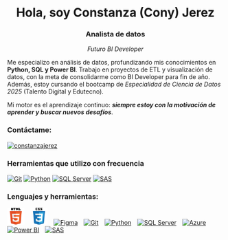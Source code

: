 <h1 align="center">Hola, soy Constanza (Cony) Jerez</h1>
<h3 align="center">Analista de datos</h3>
<p align="center"><em>Futuro BI Developer</em></p>


Me especializo en análisis de datos, profundizando mis conocimientos en **Python, SQL y Power BI**. Trabajo en proyectos de ETL y visualización de datos, con la meta de consolidarme como BI Developer para fin de año. Además, estoy cursando el bootcamp de *Especialidad de Ciencia de Datos 2025* (Talento Digital y Edutecno).

Mi motor es el aprendizaje continuo: ***siempre estoy con la motivación de aprender y buscar nuevos desafíos***.


<h3 align="left">Contáctame:</h3>
<p align="left">
<a href="https://linkedin.com/in/constanzajerez" target="blank">
   <img align="center" src="https://raw.githubusercontent.com/rahuldkjain/github-profile-readme-generator/master/src/images/icons/Social/linked-in-alt.svg" alt="constanzajerez" height="30" width="40" /></a> 
</p>
<h3 align="left">Herramientas que utilizo con frecuencia</h3>
<p align="left">
   <a href="https://git-scm.com/" target="blank">
    <img src="https://cdn.jsdelivr.net/gh/devicons/devicon/icons/git/git-original.svg" alt="Git" height="40" width="40" /></a>
  <a href="https://www.python.org" target="blank">
    <img src="https://cdn.jsdelivr.net/gh/devicons/devicon/icons/python/python-original.svg" alt="Python" height="40" width="40" /></a>
  <a href="https://www.microsoft.com/sql-server" target="blank">
    <img src="https://cdn.jsdelivr.net/gh/devicons/devicon/icons/microsoftsqlserver/microsoftsqlserver-plain.svg" alt="SQL Server" height="40" width="40" /></a>
   <a href="https://www.sas.com" target="blank">
    <img src="![Image](https://github.com/user-attachments/assets/d9b86496-c7c2-4c8e-8565-533ac2ca9e89)" alt="SAS" height="40" width="40" /></a>
  
</p>
<h3 align="left">Lenguajes y herramientas:</h3>
<p align="left">
  <!-- 1. HTML5 -->
  <a href="https://www.w3.org/html/" target="blank" rel="noreferrer">
    <img
      src="https://raw.githubusercontent.com/devicons/devicon/master/icons/html5/html5-original-wordmark.svg"
      alt="HTML5"
      width="40"
      height="40"
      style="margin-right: 10px;"
    /></a>

  <!-- 2. CSS3 -->
  <a href="https://www.w3schools.com/css/" target="blank" rel="noreferrer">
    <img
      src="https://raw.githubusercontent.com/devicons/devicon/master/icons/css3/css3-original-wordmark.svg"
      alt="CSS3"
      width="40"
      height="40"
      style="margin-right: 10px;"
    /></a>

  <!-- 3. Figma -->
  <a href="https://www.figma.com/" target="blank" rel="noreferrer">
    <img
      src="https://www.vectorlogo.zone/logos/figma/figma-icon.svg"
      alt="Figma"
      width="40"
      height="40"
      style="margin-right: 10px;"
    /></a>

  <!-- 4. Git -->
  <a href="https://git-scm.com/" target="blank" rel="noreferrer">
    <img
      src="https://cdn.jsdelivr.net/gh/devicons/devicon/icons/git/git-original.svg"
      alt="Git"
      width="40"
      height="40"
      style="margin-right: 10px;"
    /></a>

  <!-- 5. Python -->
  <a href="https://www.python.org" target="_blank" rel="noreferrer">
    <img
      src="https://cdn.jsdelivr.net/gh/devicons/devicon/icons/python/python-original.svg"
      alt="Python"
      width="40"
      height="40"
      style="margin-right: 10px;"
    /></a>

  <!-- 6. SQL Server -->
  <a href="https://www.microsoft.com/en-us/sql-server" target="_blank" rel="noreferrer">
    <img
      src="https://cdn.jsdelivr.net/gh/devicons/devicon/icons/microsoftsqlserver/microsoftsqlserver-plain.svg"
      alt="SQL Server"
      width="40"
      height="40"
      style="margin-right: 10px;"
    /></a>

  <!-- 7. Azure -->
  <a href="https://azure.microsoft.com/" target="_blank" rel="noreferrer">
    <img
      src="https://cdn.jsdelivr.net/gh/devicons/devicon/icons/azure/azure-original.svg"
      alt="Azure"
      width="40"
      height="40"
      style="margin-right: 10px;"
    /></a>

  <!-- 8. Power BI -->
  <a href="https://powerbi.microsoft.com/" target="_blank" rel="noreferrer">
    <img
      src="https://cdn.jsdelivr.net/gh/devicons/devicon/icons/powerbi/powerbi-original.svg"
      alt="Power BI"
      width="40"
      height="40"
      style="margin-right: 10px;"
    /></a>

  <!-- 9. SAS -->
  <a href="https://www.sas.com/" target="_blank" rel="noreferrer">
    <img
      src="https://cdn.jsdelivr.net/gh/devicons/devicon/icons/sas/sas-original.svg"
      alt="SAS"
      width="40"
      height="40"
      style="margin-right: 10px;"
    /></a>
</p>
